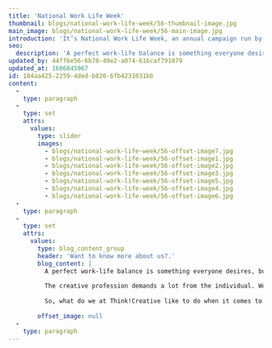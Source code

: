 ```yaml
---
title: 'National Work Life Week'
thumbnail: blogs/national-work-life-week/56-thumbnail-image.jpg
main_image: blogs/national-work-life-week/56-main-image.jpg
introduction: 'It’s National Work Life Week, an annual campaign run by the UK’s work-life balance charity, Working Families. The week offers a chance for both employers and employees to reflect on the importance wellbeing and maintaining a healthy work-life balance.'
seo:
  description: 'A perfect work-life balance is something everyone desires. If deadlines are getting you down call our team on 01253 297900 for their help today.'
updated_by: 44ff6e56-6b78-49e2-a074-616caf791879
updated_at: 1606845967
id: 184aa425-2259-4ded-b820-6fb4231031bb
content:
  -
    type: paragraph
  -
    type: set
    attrs:
      values:
        type: slider
        images:
          - blogs/national-work-life-week/56-offset-image7.jpg
          - blogs/national-work-life-week/56-offset-image1.jpg
          - blogs/national-work-life-week/56-offset-image2.jpg
          - blogs/national-work-life-week/56-offset-image3.jpg
          - blogs/national-work-life-week/56-offset-image5.jpg
          - blogs/national-work-life-week/56-offset-image4.jpg
          - blogs/national-work-life-week/56-offset-image6.jpg
  -
    type: paragraph
  -
    type: set
    attrs:
      values:
        type: blog_content_group
        header: 'Want to know more about us?.'
        blog_content: |
          A perfect work-life balance is something everyone desires, but it can often be a struggle to achieve – sometimes there just never seems to be enough hours in the day to get everything done. When the scales tip in the wrong direction, it can compromise our productivity, motivation and – most important of all – our health and happiness.
          
          The creative profession demands a lot from the individual. Working to tight deadlines, communicating with clients and creating bold, original designs can occasionally put the work-life balance under threat.
          
          So, what do we at Think!Creative like to do when it comes to unwinding in (and outside of) the Studio? Head over to our social media accounts to follow our teams’ adventures outside of the studio or read about our recent activities on our blog… from [driving each other round the bend](/thinking/think-go-go-karting/), [escape rooms](/thinking/team-think-try-to-escape/) or [walking on water](https://www.facebook.com/97887361561/videos/10157676021066562/), our team’s talents are never ending.
          
        offset_image: null
  -
    type: paragraph
---
```

